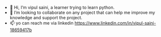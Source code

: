 - 👋 Hi, I’m vipul saini, a learner trying to learn python.
- 💞️ I’m looking to collaborate on any project that can help me improve my knowledge and support the project.
- 📫 yo can reach me via linkedin  https://www.linkedin.com/in/vipul-saini-18659417b

<!---
666Vipul-code/666Vipul-code is a ✨ special ✨ repository because its `README.md` (this file) appears on your GitHub profile.
You can click the Preview link to take a look at your changes.
--->
